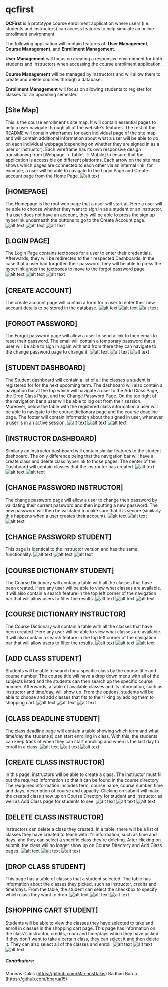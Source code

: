 # qcfirst

**QCFirst** is a prototype course enrollment application where users (i.e. students and instructors)
can access features to help simulate an online enrollment environment. 

The following application will contain features of: **User Management**, **Course Management**, and **Enrollment Management**.

**User Management** will focus on creating a responsive environment for both students and instructors when
accessing the course enrollment application.

**Course Management** will be managed by instructors and will allow them to create and delete courses through a database.

**Enrollment Management** will focus on allowing students to register for classes for an upcoming semester.



## [Site Map]
This is the course enrollment's site map. It will contain essential pages to help a user navigate through all of the website's features.
The rest of the README will contain wireframes for each individual page of the site map and will contain additional information about what a user will
be able to do on each individual webpage(depending on whether they are signed in as a user or instructor).
Each wireframe has its own responsive design transitioning from [Webpage -> Tablet -> Mobile] to ensure that the application is accessible on different platforms.
Each arrow on the site map shows which pages are connected to each other via an internal link; for example, a user will be able to navigate to the Login Page and Create account page from the Home Page.
![alt text](https://github.com/bbarua15/qcfirst/blob/main/Marinos%20Images/Web%201920%20%E2%80%93%20SITE%20MAP.png)

## [HOMEPAGE]
The Homepage is the root web page that a user will start at. Here a user will be able to choose whether they want to sign in as a student or an instructor.
If a user does not have an account, they will be able to press the sign up hyperlink underneath the buttons to go to the Create Account page.
![alt text](https://github.com/bbarua15/qcfirst/blob/main/Marinos%20Images/WEB/Web%201920%20%E2%80%93%201%20%5BHOMEPAGE%5D.jpg)
![alt text](https://github.com/bbarua15/qcfirst/blob/main/Marinos%20Images/TABLET/iPad%2C%20Nexus%209%20%E2%80%93%201%20%5BHOMEPAGE%5D.jpg)
![alt text](https://github.com/bbarua15/qcfirst/blob/main/Marinos%20Images/MOBILE/Samsung%20Galaxy%20S10%20%E2%80%93%201%20%5BHOMEPAGE%5D.jpg)

## [LOGIN PAGE]
The Login Page contains textboxes for a user to enter their credentials. Afterwards, they will be redirected to their respected Dashboards.
In the case that a user had forgotten their password, they will be able to press the hyperlink under the textboxes to move to the forgot password page.
![alt text](https://github.com/bbarua15/qcfirst/blob/main/Marinos%20Images/WEB/Web%201920%20%E2%80%93%202%20%5BLOGIN%20PAGE%5D.jpg)
![alt text](https://github.com/bbarua15/qcfirst/blob/main/Marinos%20Images/TABLET/iPad%2C%20Nexus%209%20%E2%80%93%202%20%5BLOGIN%20PAGE%5D.jpg)
![alt text](https://github.com/bbarua15/qcfirst/blob/main/Marinos%20Images/MOBILE/Samsung%20Galaxy%20S10%20%E2%80%93%202%20%5BLOGIN%20PAGE%5D.jpg)

## [CREATE ACCOUNT]
The create account page will contain a form for a user to enter their new account details to be stored in the database.
![alt text](https://github.com/bbarua15/qcfirst/blob/main/Marinos%20Images/WEB/Web%201920%20%E2%80%93%203%20%5BCREATE%20ACCOUNT%5D.jpg)
![alt text](https://github.com/bbarua15/qcfirst/blob/main/Marinos%20Images/TABLET/iPad%2C%20Nexus%209%20%E2%80%93%203%20%5BCREATE%20ACCOUNT%5D.jpg)
![alt text](https://github.com/bbarua15/qcfirst/blob/main/Marinos%20Images/MOBILE/Samsung%20Galaxy%20S10%20%E2%80%93%203%20%5BCREATE%20ACCOUNT%5D.jpg)

## [FORGOT PASSWORD]
The Forgot password page will allow a user to send a link to their email to reset their password.
The email will contain a temporary password that a user will be able to sign in again with and from there they can navigate to the
change password page to change it.
![alt text](https://github.com/bbarua15/qcfirst/blob/main/Marinos%20Images/WEB/Web%201920%20%E2%80%93%204%20%5BFORGOT%20PASSWORD%5D.jpg)
![alt text](https://github.com/bbarua15/qcfirst/blob/main/Marinos%20Images/TABLET/iPad%2C%20Nexus%209%20%E2%80%93%204%20%5BFORGOT%20PASSWORD%5D.jpg)
![alt text](https://github.com/bbarua15/qcfirst/blob/main/Marinos%20Images/MOBILE/Samsung%20Galaxy%20S10%20%E2%80%93%204%20%5BFORGOT%20PASSWORD%5D.jpg)

## [STUDENT DASHBOARD]
The Student dashboard will contain a list of all the classes a student is registered for for the next upcoming term.
The dashboard will also contain a navigation bar at the top which will navigate a user to the Add Class Page, the Drop Class Page, and the Change Password Page.
On the top right of the navigation bar a user will be able to log out from their session. Moreover, below the table with the registered class information a user will be able to
navigate to the course dictionary page and the course deadline page. 
The footer will contain information about the signed in user, whenever a user is in an active session.
![alt text](https://github.com/bbarua15/qcfirst/blob/main/Marinos%20Images/WEB/Web%201920%20%E2%80%93%205%20%5BSTUDENT%20DASHBOARD%5D.jpg)
![alt text](https://github.com/bbarua15/qcfirst/blob/main/Marinos%20Images/TABLET/iPad%2C%20Nexus%209%20%E2%80%93%205%20%5BSTUDENT%20DASHBOARD%5D.jpg)
![alt text](https://github.com/bbarua15/qcfirst/blob/main/Marinos%20Images/MOBILE/Samsung%20Galaxy%20S10%20%E2%80%93%205%20%5BSTUDENT%20DASHBOARD%5D.jpg)

## [INSTRUCTOR DASHBOARD]
Similarly an Instructor dashboard will contain similar features to the student dashboard.
The only difference being that the navigation bar will have a create class and delete class hyperlink to those pages.
The center of the Dashboard will contain classes that the instructor has created.
![alt text](https://github.com/bbarua15/qcfirst/blob/main/Marinos%20Images/WEB/Web%201920%20%E2%80%93%206%20%5BINSTRUCTOR%20DASHBOARD%5D.jpg)
![alt text](https://github.com/bbarua15/qcfirst/blob/main/Marinos%20Images/TABLET/iPad%2C%20Nexus%209%20%E2%80%93%206%20%5BINSTRUCTOR%20DASHBOARD%5D.jpg)
![alt text](https://github.com/bbarua15/qcfirst/blob/main/Marinos%20Images/MOBILE/Samsung%20Galaxy%20S10%20%E2%80%93%206%20%5BINSTRUCTOR%20DASHBOARD%5D.jpg)

## [CHANGE PASSWORD INSTRUCTOR]
The change password page will allow a user to change their password by validating their current password and then inputting a new password.
The new password will then be validated to make sure that it is secure (similarly this happens when a user creates their account).
![alt text](https://github.com/bbarua15/qcfirst/blob/main/Marinos%20Images/WEB/Web%201920%20%E2%80%93%207%20%5BCHANGE%20PASSWORD%20INSTRUCTOR%5D.jpg)
![alt text](https://github.com/bbarua15/qcfirst/blob/main/Marinos%20Images/TABLET/iPad%2C%20Nexus%209%20%E2%80%93%207%20%5BCHANGE%20PASSWORD%20INSTRUCTOR%5D.jpg)
![alt text](https://github.com/bbarua15/qcfirst/blob/main/Marinos%20Images/MOBILE/Samsung%20Galaxy%20S10%20%E2%80%93%207%20%5BCHANGE%20PASSWORD%20INSTRUCTOR%5D.jpg)

## [CHANGE PASSWORD STUDENT]
This page is identical to the instructor version and has the same functionality.
![alt text](https://github.com/bbarua15/qcfirst/blob/main/Marinos%20Images/WEB/Web%201920%20%E2%80%93%208%20%5BCHANGE%20PASSWORD%20STUDENT%5D.jpg)
![alt text](https://github.com/bbarua15/qcfirst/blob/main/Marinos%20Images/TABLET/iPad%2C%20Nexus%209%20%E2%80%93%208%20%5BCHANGE%20PASSWORD%20STUDENT%5D.jpg)
![alt text](https://github.com/bbarua15/qcfirst/blob/main/Marinos%20Images/MOBILE/Samsung%20Galaxy%20S10%20%E2%80%93%208%20%5BCHANGE%20PASSWORD%20STUDENT%5D.jpg)

## [COURSE DICTIONARY STUDENT]
The Course Dictionary will contain a table with all the classes that have been created. Here any user will be able to view what classes are available.
It will also contain a search feature in the top left corner of the navigation bar that will allow users to filter the results.
![alt text](https://github.com/bbarua15/qcfirst/blob/main/Marinos%20Images/WEB/Web%201920%20%E2%80%93%209%20%5BCOURSE%20DISCTIONARY%20STUDENT%5D.jpg)
![alt text](https://github.com/bbarua15/qcfirst/blob/main/Marinos%20Images/TABLET/iPad%2C%20Nexus%209%20%E2%80%93%209%20%5BCOURSE%20DICTIONARY%20STUDENT%5D.jpg)
![alt text](https://github.com/bbarua15/qcfirst/blob/main/Marinos%20Images/MOBILE/Samsung%20Galaxy%20S10%20%E2%80%93%209%20%5BCOURSE%20DICTIONARY%20STUDENT%5D.jpg)

## [COURSE DICTIONARY INSTRUCTOR]
The Course Dictionary will contain a table with all the classes that have been created. Here any user will be able to view what classes are available.
It will also contain a search feature in the top left corner of the navigation bar that will allow users to filter the results.
![alt text](https://github.com/bbarua15/qcfirst/blob/main/Marinos%20Images/WEB/Web%201920%20%E2%80%93%2010%20%5BCOURSE%20DICTIONARY%20INSTRUCTOR%5D.jpg)
![alt text](https://github.com/bbarua15/qcfirst/blob/main/Marinos%20Images/TABLET/iPad%2C%20Nexus%209%20%E2%80%93%2010%20%5BCOURSE%20DICTIONARY%20INSTRUCTOR%5D.jpg)
![alt text](https://github.com/bbarua15/qcfirst/blob/main/Marinos%20Images/MOBILE/Samsung%20Galaxy%20S10%20%E2%80%93%2010%20%5BCOURSE%20DICTIONARY%20INSTRUCTOR%5D.jpg)

## [ADD CLASS STUDENT]
Students will be able to search for a specific class by the course title and course number. The course title will have a drop down menu with all of the subjects listed and the students can then search up the specific course number. Afterwards, a table of available classes and its information, such as instructor and time/day, will show up. From the options, students will be able to choose and add classes that fits to their liking by adding them to shopping cart.
![alt text](https://github.com/bbarua15/qcfirst/blob/main/Deliverable%201%20-%20Images/Desktop/Desktop%20-%20Add%20Class.png)
![alt text](https://github.com/bbarua15/qcfirst/blob/main/Deliverable%201%20-%20Images/Tablet/Tablet%20-%20Add%20Class.png)
![alt text](https://github.com/bbarua15/qcfirst/blob/main/Deliverable%201%20-%20Images/Mobile/Mobile%20-%20Add%20Class.png)


## [CLASS DEADLINE STUDENT]
The class deadline page will contain a table showing which term and what time/day the student(s) can start enrolling in class. With this, the students can keep track of when they can start enrolling and when is the last day to enroll in a class.
![alt text](https://github.com/bbarua15/qcfirst/blob/main/Deliverable%201%20-%20Images/Desktop/Desktop%20-%20Class%20Deadline.png)
![alt text](https://github.com/bbarua15/qcfirst/blob/main/Deliverable%201%20-%20Images/Tablet/Tablet%20-%20Class%20Deadline.png)
![alt text](https://github.com/bbarua15/qcfirst/blob/main/Deliverable%201%20-%20Images/Mobile/Mobile%20-%20Class%20Deadline.png)


## [CREATE CLASS INSTRUCTOR]
In this page, instructors will be able to create a class. The instructor must fill out the required information so that it can be found in the course directory. The reuquired information includes term, course name, course number, time and days, description of course and capacity. Clicking on submit will make the created class show up on Course Directory for student and instructor as well as Add Class page for students to see.
![alt text](https://github.com/bbarua15/qcfirst/blob/main/Deliverable%201%20-%20Images/Desktop/Desktop%20-%20Create%20Class.png)
![alt text](https://github.com/bbarua15/qcfirst/blob/main/Deliverable%201%20-%20Images/Tablet/Tablet%20-%20Create%20Class.png)
![alt text](https://github.com/bbarua15/qcfirst/blob/main/Deliverable%201%20-%20Images/Mobile/Mobile%20-%20Create%20Class.png)


## [DELETE CLASS INSTRUCTOR]
Instructors can delete a class they created. In a table, there will be a list of classes they have created to teach with it's information, such as time and days, and they can select a specific class they're deleting. After clicking on submit, the class will no longer show up on Course Directory and Add Class pages.
![alt text](https://github.com/bbarua15/qcfirst/blob/main/Deliverable%201%20-%20Images/Desktop/Desktop%20-%20Delete%20Class.png)
![alt text](https://github.com/bbarua15/qcfirst/blob/main/Deliverable%201%20-%20Images/Tablet/Tablet%20-%20Delete%20Class.png)
![alt text](https://github.com/bbarua15/qcfirst/blob/main/Deliverable%201%20-%20Images/Mobile/Mobile%20-%20Delete%20Class.png)


## [DROP CLASS STUDENT]
This page has a table of classes that a student selected. The table has information about the classes they picked, such as instructor, credits and time/days. From the table, the student can select the checkbox to specify which class they want to drop.
![alt text](https://github.com/bbarua15/qcfirst/blob/main/Deliverable%201%20-%20Images/Desktop/Desktop%20-%20Drop%20Class.png)
![alt text](https://github.com/bbarua15/qcfirst/blob/main/Deliverable%201%20-%20Images/Tablet/Tablet%20-%20Drop%20Class.png)
![alt text](https://github.com/bbarua15/qcfirst/blob/main/Deliverable%201%20-%20Images/Mobile/Mobile%20-%20Drop%20Class.png)


## [SHOPPING CART STUDENT]
Students will be able to view the classes they have selected to take and enroll in classes in the shopping cart page. This page has information on the class's instructor, credits, room and time/days which they have picked. If they don't want to take a certain class, they can select it and then delete it. They can also select all of the classes and enroll.
![alt text](https://github.com/bbarua15/qcfirst/blob/main/Deliverable%201%20-%20Images/Desktop/Desktop%20-%20Shopping%20Cart.png)
![alt text](https://github.com/bbarua15/qcfirst/blob/main/Deliverable%201%20-%20Images/Tablet/Tablet%20-%20Shopping%20Cart.png)
![alt text](https://github.com/bbarua15/qcfirst/blob/main/Deliverable%201%20-%20Images/Mobile/Mobile%20-%20Shopping%20Cart.png)


##### Contributors:
Marinos Dakis (https://github.com/MarinosDakis)
Badhan Barua (https://github.com/bbarua15)

